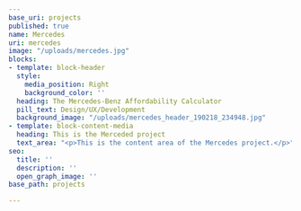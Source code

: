 ```yaml
---
base_uri: projects
published: true
name: Mercedes
uri: mercedes
image: "/uploads/mercedes.jpg"
blocks:
- template: block-header
  style:
    media_position: Right
    background_color: ''
  heading: The Mercedes-Benz Affordability Calculator
  pill_text: Design/UX/Development
  background_image: "/uploads/mercedes_header_190218_234948.jpg"
- template: block-content-media
  heading: This is the Merceded project
  text_area: "<p>This is the content area of the Mercedes project.</p>"
seo:
  title: ''
  description: ''
  open_graph_image: ''
base_path: projects

---
```


